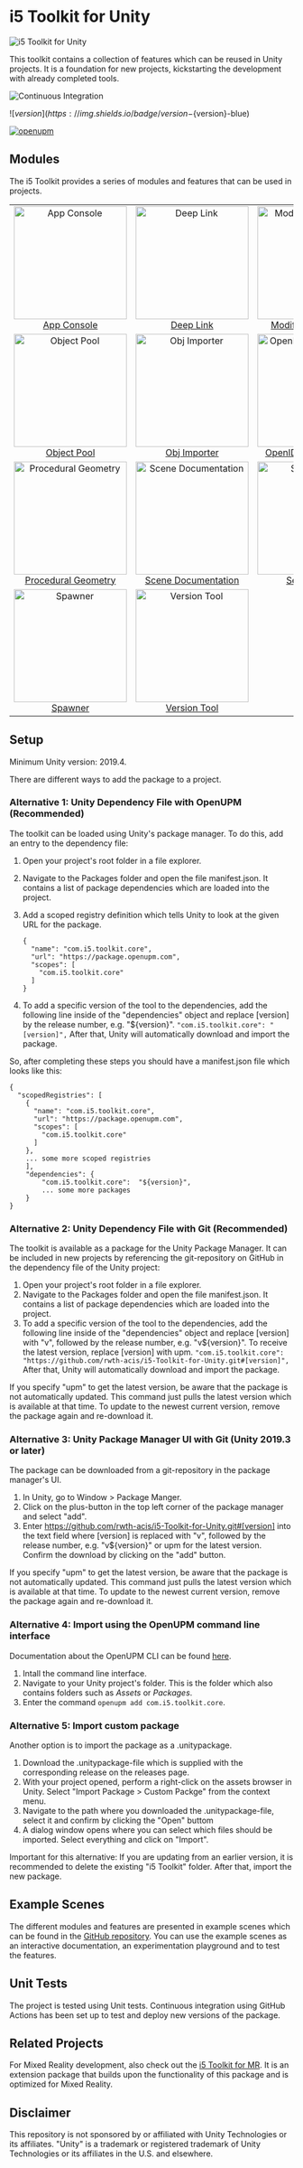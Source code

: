 # i5 Toolkit for Unity

![i5 Toolkit for Unity](https://raw.githubusercontent.com/rwth-acis/i5-Toolkit-for-Unity/develop/Logos/Logo%20wide.svg)

This toolkit contains a collection of features which can be reused in Unity projects.
It is a foundation for new projects, kickstarting the development with already completed tools.

![Continuous Integration](https://github.com/rwth-acis/i5-Toolkit-for-Unity/workflows/Continuous%20Integration/badge.svg)

![${version}](https://img.shields.io/badge/version-${version}-blue)

[![openupm](https://img.shields.io/npm/v/com.i5.toolkit.core?label=openupm&registry_uri=https://package.openupm.com)](https://openupm.com/packages/com.i5.toolkit.core/)

## Modules

The i5 Toolkit provides a series of modules and features that can be used in projects.

<table style="text-align: center; vertical-align: middle">
    <tr>
        <td><a href="${docPath}manual/App-Console.${docExtension}"><img src="${docImgPath}resources/Logos/AppConsole.svg" alt="App Console" style="width:200px"/><br/>App Console</a></td>
        <td><a href="${docPath}manual/Deep-Linking.${docExtension}"><img src="${docImgPath}resources/Logos/DeepLink.svg" alt="Deep Link" style="width:200px"/><br/>Deep Link</a></td>
        <td><a href="${docPath}manual/Modified-3D-Objects.${docExtension}"><img src="${docImgPath}resources/Logos/RoundedCorners.svg" alt="Modified 3D Objects" style="width:200px"/><br/>Modified 3D Models</a></td>
    </tr>
    <tr>
        <td><a href="${docPath}manual/Object-Pool.${docExtension}"><img src="${docImgPath}resources/Logos/ObjectPool.svg" alt="Object Pool" style="width:200px"/><br/>Object Pool</a></td>
        <td><a href="${docPath}manual/Obj-Importer.${docExtension}"><img src="${docImgPath}resources/Logos/ObjImporter.svg" alt="Obj Importer" style="width:200px"/><br/>Obj Importer</a></td>
        <td><a href="${docPath}manual/OpenID-Connect-Client.${docExtension}"><img src="${docImgPath}resources/Logos/OpenIDConnectClient.svg" alt="OpenID Connect Client" style="width:200px"/><br/>OpenID Connect Client</a></td>
    </tr>
    <tr>
        <td><a href="${docPath}manual/Procedural-Geometry.${docExtension}"><img src="${docImgPath}resources/Logos/ProceduralGeometry.svg" alt="Procedural Geometry" style="width:200px"/><br/>Procedural Geometry</a></td>
        <td><a href="${docPath}manual/Scene-Documentation.${docExtension}"><img src="${docImgPath}resources/Logos/SceneDocumentation.svg" alt="Scene Documentation" style="width:200px"/><br/>Scene Documentation</a></td>
        <td><a href="${docPath}manual/Service-Core.${docExtension}"><img src="${docImgPath}resources/Logos/ServiceCore.svg" alt="Service Core" style="width:200px"/><br/>Service Core</a></td>
    </tr>
    <tr>
        <td><a href="${docPath}manual/Spawner.${docExtension}"><img src="${docImgPath}resources/Logos/Spawner.svg" alt="Spawner" style="width:200px"/><br/>Spawner</a></td>
        <td><a href="${docPath}manual/Version-Tool.${docExtension}"><img src="${docImgPath}resources/Logos/Version-Tool.svg" alt="Version Tool" style="width:200px"/><br/>Version Tool</a></td>
    </tr>
</table>

## Setup

Minimum Unity version: 2019.4.

There are different ways to add the package to a project.

### Alternative 1: Unity Dependency File with OpenUPM (Recommended)

The toolkit can be loaded using Unity's package manager.
To do this, add an entry to the dependency file:

1. Open your project's root folder in a file explorer.
2. Navigate to the Packages folder and open the file manifest.json.
   It contains a list of package dependencies which are loaded into the project.
3. Add a scoped registry definition which tells Unity to look at the given URL for the package.
   ```
   {
     "name": "com.i5.toolkit.core",
     "url": "https://package.openupm.com",
     "scopes": [
       "com.i5.toolkit.core"
     ]
   }
   ```

4. To add a specific version of the tool to the dependencies, add the following line inside of the "dependencies" object and replace [version] by the release number, e.g. "${version}".
   `"com.i5.toolkit.core": "[version]",`
   After that, Unity will automatically download and import the package.

So, after completing these steps you should have a manifest.json file which looks like this:

```
{
  "scopedRegistries": [
    {
      "name": "com.i5.toolkit.core",
      "url": "https://package.openupm.com",
      "scopes": [
        "com.i5.toolkit.core"
      ]
    },
    ... some more scoped registries
    ],
    "dependencies": {
        "com.i5.toolkit.core":  "${version}",
        ... some more packages
    }
}
```

### Alternative 2: Unity Dependency File with Git (Recommended)

The toolkit is available as a package for the Unity Package Manager.
It can be included in new projects by referencing the git-repository on GitHub in the dependency file of the Unity project:

1. Open your project's root folder in a file explorer.
2. Navigate to the Packages folder and open the file manifest.json.
   It contains a list of package dependencies which are loaded into the project.
3. To add a specific version of the tool to the dependencies, add the following line inside of the "dependencies" object and replace [version] with "v", followed by the release number, e.g. "v${version}".
   To receive the latest version, replace [version] with upm.
   `"com.i5.toolkit.core": "https://github.com/rwth-acis/i5-Toolkit-for-Unity.git#[version]",`
   After that, Unity will automatically download and import the package.

If you specify "upm" to get the latest version, be aware that the package is not automatically updated.
This command just pulls the latest version which is available at that time.
To update to the newest current version, remove the package again and re-download it.

### Alternative 3: Unity Package Manager UI with Git (Unity 2019.3 or later)

The package can be downloaded from a git-repository in the package manager's UI.

1. In Unity, go to Window > Package Manger.
2. Click on the plus-button in the top left corner of the package manager and select "add".
3. Enter https://github.com/rwth-acis/i5-Toolkit-for-Unity.git#[version] into the text field where [version] is replaced with "v", followed by the release number, e.g. "v${version}" or upm for the latest version.
   Confirm the download by clicking on the "add" button.

If you specify "upm" to get the latest version, be aware that the package is not automatically updated.
This command just pulls the latest version which is available at that time.
To update to the newest current version, remove the package again and re-download it.

### Alternative 4: Import using the OpenUPM command line interface

Documentation about the OpenUPM CLI can be found [here](https://openupm.com/docs/getting-started.html#installing-openupm-cli).

1. Intall the command line interface.
2. Navigate to your Unity project's folder.
   This is the folder which also contains folders such as *Assets* or *Packages*.
3. Enter the command `openupm add com.i5.toolkit.core`.

### Alternative 5: Import custom package

Another option is to import the package as a .unitypackage.

1. Download the .unitypackage-file which is supplied with the corresponding release on the releases page.
2. With your project opened, perform a right-click on the assets browser in Unity. Select "Import Package > Custom Packge" from the context menu.
3. Navigate to the path where you downloaded the .unitypackage-file, select it and confirm by clicking the "Open" buttom
4. A dialog window opens where you can select which files should be imported. Select everything and click on "Import".

Important for this alternative: If you are updating from an earlier version, it is recommended to delete the existing "i5 Toolkit" folder.
After that, import the new package.

## Example Scenes

The different modules and features are presented in example scenes which can be found in the [GitHub repository](https://github.com/rwth-acis/i5-Toolkit-for-Unity).
You can use the example scenes as an interactive documentation, an experimentation playground and to test the features.

## Unit Tests
The project is tested using Unit tests.
Continuous integration using GitHub Actions has been set up to test and deploy new versions of the package.

## Related Projects

For Mixed Reality development, also check out the [i5 Toolkit for MR](https://github.com/rwth-acis/i5-Toolkit-for-Mixed-Reality).
It is an extension package that builds upon the functionality of this package and is optimized for Mixed Reality.

## Disclaimer

This repository is not sponsored by or affiliated with Unity Technologies or its affiliates.
"Unity" is a trademark or registered trademark of Unity Technologies or its affiliates in the U.S. and elsewhere.